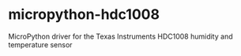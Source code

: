 # micropython-hdc1008
MicroPython driver for the Texas Instruments HDC1008 humidity and temperature sensor
